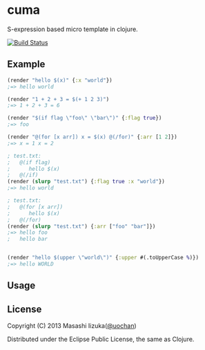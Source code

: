 # cuma

S-expression based micro template in clojure.

[![Build Status](https://travis-ci.org/liquidz/cuma.png?branch=master)](https://travis-ci.org/liquidz/cuma)

## Example

```clojure
(render "hello $(x)" {:x "world"})
;=> hello world

(render "1 + 2 + 3 = $(+ 1 2 3)")
;=> 1 + 2 + 3 = 6

(render "$(if flag \"foo\" \"bar\")" {:flag true})
;=> foo

(render "@(for [x arr]) x = $(x) @(/for)" {:arr [1 2]})
;=> x = 1 x = 2

; test.txt:
;   @(if flag)
;      hello $(x)
;   @(/if)
(render (slurp "test.txt") {:flag true :x "world"})
;=> hello world

; test.txt:
;   @(for [x arr])
;      hello $(x)
;   @(/for)
(render (slurp "test.txt") {:arr ["foo" "bar"]})
;=> hello foo
;   hello bar


(render "hello $(upper \"world\")" {:upper #(.toUpperCase %)})
;=> hello WORLD
```

## Usage

## License

Copyright (C) 2013 Masashi Iizuka([@uochan](http://twitter.com))

Distributed under the Eclipse Public License, the same as Clojure.
